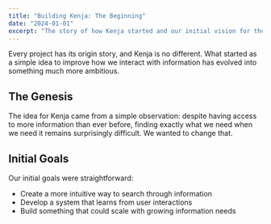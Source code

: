 ```yaml
---
title: "Building Kenja: The Beginning"
date: "2024-01-01"
excerpt: "The story of how Kenja started and our initial vision for the project."
---
```


Every project has its origin story, and Kenja is no different. What started as a simple idea to improve how we interact with information has evolved into something much more ambitious.

## The Genesis

The idea for Kenja came from a simple observation: despite having access to more information than ever before, finding exactly what we need when we need it remains surprisingly difficult. We wanted to change that.

## Initial Goals

Our initial goals were straightforward:

- Create a more intuitive way to search through information
- Develop a system that learns from user interactions
- Build something that could scale with growing information needs

